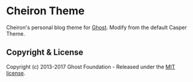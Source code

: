 # Cheiron Theme

Cheiron's personal blog theme for [Ghost](http://github.com/tryghost/ghost/). Modify from the default Casper Theme.

## Copyright & License

Copyright (c) 2013-2017 Ghost Foundation - Released under the [MIT license](LICENSE).

